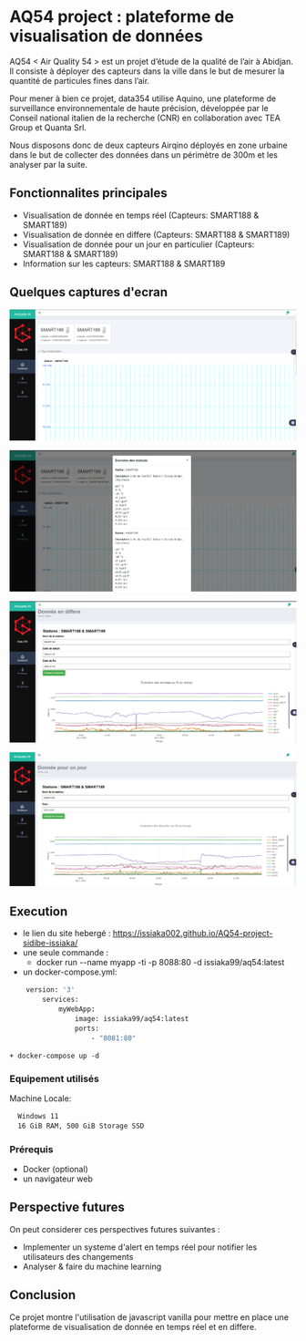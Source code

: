 # AQ54 project : plateforme de visualisation de données 

AQ54 < Air Quality 54 > est un projet d’étude de la qualité de l’air à Abidjan. Il consiste à déployer des capteurs dans la ville dans le but de mesurer la quantité de particules fines dans l’air.

Pour mener à bien ce projet, data354 utilise Aquino, une plateforme de surveillance environnementale de haute précision, développée par le Conseil national italien de la recherche (CNR) en collaboration avec TEA Group et Quanta Srl.

Nous disposons donc de deux capteurs Airqino déployés  en zone urbaine dans le but de collecter des données dans un périmètre de 300m et les analyser par la suite.


## Fonctionnalites principales

- Visualisation de donnée en temps réel (Capteurs: SMART188 & SMART189)
- Visualisation de donnée en differe (Capteurs: SMART188 & SMART189)
- Visualisation de donnée pour un jour en particulier (Capteurs: SMART188 & SMART189)
- Information sur les capteurs: SMART188 & SMART189


## Quelques captures d'ecran

![Dashbaord & visualisation temps réel](docs/acceuil.png)

![Dashbaord & detail capteur](docs/detail.png)

![Visualisation en differe ](docs/differe.png)

![Visualisation un jour](docs/unJour.png)



## Execution

- le lien du site hebergé : https://issiaka002.github.io/AQ54-project-sidibe-issiaka/
- une seule commande : 
    + docker run --name myapp -ti -p 8088:80 -d issiaka99/aq54:latest
- un docker-compose.yml:
```bash
    version: '3'
		services:
  			myWebApp:
    			image: issiaka99/aq54:latest
    			ports:
      				- "8081:80"
```
	+ docker-compose up -d

### Equipement utilisés

Machine Locale:

```bash
  Windows 11
  16 GiB RAM, 500 GiB Storage SSD
```

### Prérequis

- Docker (optional)
- un navigateur web 

## Perspective futures

On peut considerer ces perspectives futures suivantes :

- Implementer un systeme d'alert en temps réel pour notifier les utilisateurs des changements
- Analyser & faire du machine learning

## Conclusion

Ce projet montre l'utilisation de javascript vanilla pour mettre en place une plateforme de visualisation de donnée en temps réel et en differe.
